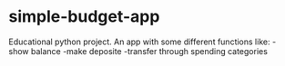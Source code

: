 # simple-budget-app
Educational python project. An app with some different functions like: -show balance -make deposite -transfer through spending categories
